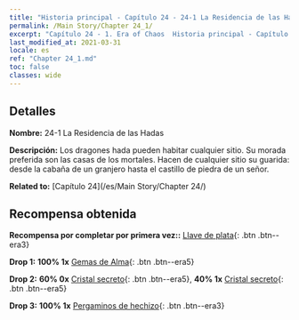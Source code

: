 ```yaml
---
title: "Historia principal - Capítulo 24 - 24-1 La Residencia de las Hadas"
permalink: /Main Story/Chapter 24_1/
excerpt: "Capítulo 24 - 1. Era of Chaos  Historia principal - Capítulo 24_1. 24-1 La Residencia de las Hadas"
last_modified_at: 2021-03-31
locale: es
ref: "Chapter 24_1.md"
toc: false
classes: wide
---
```


## Detalles

 **Nombre:** 24-1 La Residencia de las Hadas

 **Descripción:** Los dragones hada pueden habitar cualquier sitio. Su morada preferida son las casas de los mortales. Hacen de cualquier sitio su guarida: desde la cabaña de un granjero hasta el castillo de piedra de un señor.

 **Related to:** [Capítulo 24](/es/Main Story/Chapter 24/)

## Recompensa obtenida

 **Recompensa por completar por primera vez::** [Llave de plata](/es/Items/con_693/){: .btn .btn--era3}

 **Drop 1:** **100% 1x** [Gemas de Alma](/es/Items/mat_86/){: .btn .btn--era5}

 **Drop 2:** **60% 0x** [Cristal secreto](/es/Items/mat_80/){: .btn .btn--era5}, **40% 1x** [Cristal secreto](/es/Items/mat_80/){: .btn .btn--era5}

 **Drop 3:** **100% 1x** [Pergaminos de hechizo](/es/Items/con_694/){: .btn .btn--era3}

